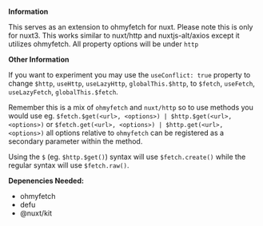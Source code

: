 **Information**

This serves as an extension to ohmyfetch for nuxt. Please note this is only for nuxt3.
This works similar to nuxt/http and nuxtjs-alt/axios except it utilizes ohmyfetch. All property options will be under `http`

**Other Information**

If you want to experiment you may use the `useConflict: true` property to change `$http`, `useHttp`, `useLazyHttp`, `globalThis.$http`, to `$fetch`, `useFetch`, `useLazyFetch`, `globalThis.$fetch`.

Remember this is a mix of `ohmyfetch` and `nuxt/http` so to use methods you would use eg. `$fetch.$get(<url>, <options>) | $http.$get(<url>, <options>)` or `$fetch.get(<url>, <options>) | $http.get(<url>, <options>)` all options relative to `ohmyfetch` can be registered as a secondary parameter within the method.

Using the `$` (eg. `$http.$get()`) syntax will use `$fetch.create()` while the regular syntax will use `$fetch.raw()`.

**Depenencies Needed:**
- ohmyfetch
- defu
- @nuxt/kit